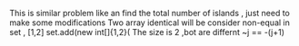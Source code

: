 This is similar problem like an find the total number of islands , just need to make some
modifications
Two array identical will be consider non-equal in set ,
[1,2]
set.add(new int[]{1,2}(
The size is 2 ,bot are differnt
~j == -(j+1)